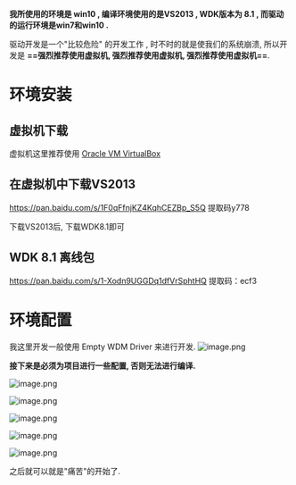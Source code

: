 **我所使用的环境是 win10 , 编译环境使用的是VS2013 , WDK版本为 8.1 , 而驱动的运行环境是win7和win10 .**

驱动开发是一个"比较危险" 的开发工作 , 时不时的就是使我们的系统崩溃, 所以开发是 **==强烈推荐使用虚拟机, 强烈推荐使用虚拟机, 强烈推荐使用虚拟机==**.  

# 环境安装

## 虚拟机下载
虚拟机这里推荐使用  [Oracle VM VirtualBox](https://www.virtualbox.org/wiki/Downloads)


## 在虚拟机中下载VS2013
https://pan.baidu.com/s/1F0qFfnjKZ4KqhCEZBp_S5Q
提取码y778


下载VS2013后, 下载WDK8.1即可

## WDK 8.1 离线包
https://pan.baidu.com/s/1-Xodn9UGGDq1dfVrSphtHQ 
提取码：ecf3



# 环境配置
我这里开发一般使用 Empty WDM Driver 来进行开发.
![image.png](https://image-1311137268.cos.ap-chengdu.myqcloud.com/SIYuan/20230801111557.png)

**接下来是必须为项目进行一些配置, 否则无法进行编译.**

![image.png](https://image-1311137268.cos.ap-chengdu.myqcloud.com/SIYuan/20230801111755.png)


![image.png](https://image-1311137268.cos.ap-chengdu.myqcloud.com/SIYuan/20230801111844.png)

![image.png](https://image-1311137268.cos.ap-chengdu.myqcloud.com/SIYuan/20230801112125.png)

![image.png](https://image-1311137268.cos.ap-chengdu.myqcloud.com/SIYuan/20230801114216.png)

![image.png](https://image-1311137268.cos.ap-chengdu.myqcloud.com/SIYuan/20230803160121.png)



之后就可以就是"痛苦"的开始了.
